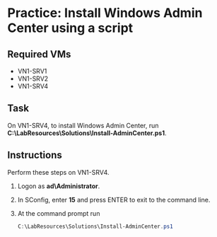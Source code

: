 # Practice: Install Windows Admin Center using a script

## Required VMs

* VN1-SRV1
* VN1-SRV2
* VN1-SRV4

## Task

On VN1-SRV4, to install Windows Admin Center, run **C:\LabResources\Solutions\Install-AdminCenter.ps1**.

## Instructions

Perform these steps on VN1-SRV4.

1. Logon as **ad\Administrator**.
1. In SConfig, enter **15** and press ENTER to exit to the command line.
1. At the command prompt run

    ````powershell
    C:\LabResources\Solutions\Install-AdminCenter.ps1
    ````